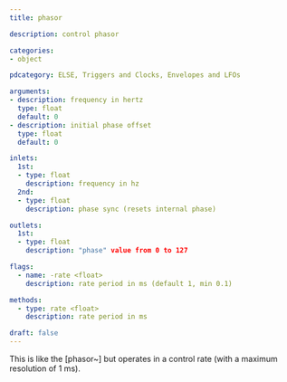 ```yaml
---
title: phasor

description: control phasor

categories:
- object

pdcategory: ELSE, Triggers and Clocks, Envelopes and LFOs

arguments:
- description: frequency in hertz
  type: float
  default: 0
- description: initial phase offset
  type: float
  default: 0

inlets:
  1st:
  - type: float
    description: frequency in hz
  2nd:
  - type: float
    description: phase sync (resets internal phase)

outlets:
  1st:
  - type: float
    description: "phase" value from 0 to 127

flags:
  - name: -rate <float>
    description: rate period in ms (default 1, min 0.1)

methods:
  - type: rate <float>
    description: rate period in ms

draft: false
---
```


This is like the [phasor~] but operates in a control rate (with a maximum resolution of 1 ms).

